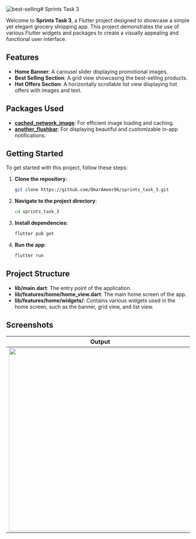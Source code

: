 ![best-selling](https://github.com/user-attachments/assets/eb6428cd-448b-4328-88a0-e49d16afb740)# Sprints Task 3

Welcome to **Sprints Task 3**, a Flutter project designed to showcase a simple yet elegant grocery shopping app. This project demonstrates the use of various Flutter widgets and packages to create a visually appealing and functional user interface.

## Features

- **Home Banner**: A carousel slider displaying promotional images.
- **Best Selling Section**: A grid view showcasing the best-selling products.
- **Hot Offers Section**: A horizontally scrollable list view displaying hot offers with images and text.

## Packages Used

- **[cached_network_image](https://pub.dev/packages/cached_network_image)**: For efficient image loading and caching.
- **[another_flushbar](https://pub.dev/packages/another_flushbar)**: For displaying beautiful and customizable in-app notifications.

## Getting Started

To get started with this project, follow these steps:

1. **Clone the repository**:
   ```sh
   git clone https://github.com/OmarAmeer96/sprints_task_3.git
   ```
2. **Navigate to the project directory**:
   ```sh
   cd sprints_task_3
   ```
3. **Install dependencies**:
   ```sh
   flutter pub get
   ```
4. **Run the app**:
   ```sh
   flutter run
   ```

## Project Structure

- **lib/main.dart**: The entry point of the application.
- **lib/features/home/home_view.dart**: The main home screen of the app.
- **lib/features/home/widgets/**: Contains various widgets used in the home screen, such as the banner, grid view, and list view.

## Screenshots

| Output                    | Best Selling              | Hot Offers                | Adding to Cart            |
| ------------------------- | ------------------------- | ------------------------- | ------------------------- |
| <img src="https://github.com/user-attachments/assets/a7156071-b163-4250-9ca5-edb55a2c5884" width="500"/> | <img src="https://github.com/user-attachments/assets/48387ec0-3e70-4fe9-99b8-32cce7ea279d" width="500"/> | <img src="https://github.com/user-attachments/assets/ffbf70ba-3791-4b9d-b7f5-d96699052bd7" width="200"/> | <img src="https://github.com/user-attachments/assets/e6addc07-1ceb-4b2d-b9c5-92a5288a0cf3" width="200"/> |
